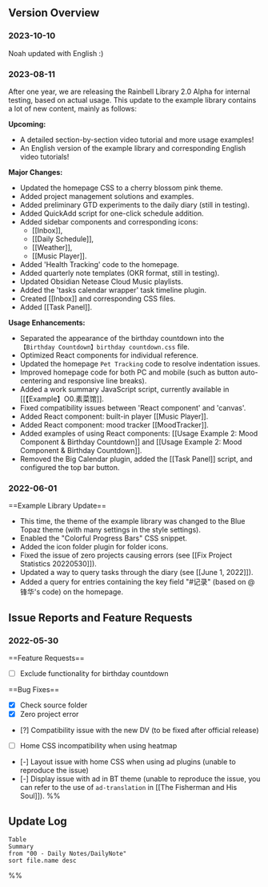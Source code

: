```toc
```
## Version Overview
### 2023-10-10
Noah updated with English :)

### 2023-08-11
After one year, we are releasing the Rainbell Library 2.0 Alpha for internal testing, based on actual usage.
This update to the example library contains a lot of new content, mainly as follows:

**Upcoming:**
- A detailed section-by-section video tutorial and more usage examples!
- An English version of the example library and corresponding English video tutorials!

**Major Changes:**
- Updated the homepage CSS to a cherry blossom pink theme.
- Added project management solutions and examples.
- Added preliminary GTD experiments to the daily diary (still in testing).
- Added QuickAdd script for one-click schedule addition.
- Added sidebar components and corresponding icons:
	- [[Inbox]],
	- [[Daily Schedule]],
	- [[Weather]],
	- [[Music Player]].
- Added 'Health Tracking' code to the homepage.
- Added quarterly note templates (OKR format, still in testing).
- Updated Obsidian Netease Cloud Music playlists.
- Added the 'tasks calendar wrapper' task timeline plugin.
- Created [[Inbox]] and corresponding CSS files.
- Added [[Task Panel]].

**Usage Enhancements:**
- Separated the appearance of the birthday countdown into the `【Birthday Countdown】birthday countdown.css` file.
- Optimized React components for individual reference.
- Updated the homepage `Pet Tracking` code to resolve indentation issues.
- Improved homepage code for both PC and mobile (such as button auto-centering and responsive line breaks).
- Added a work summary JavaScript script, currently available in [[【Example】O0.素菜馆]].
- Fixed compatibility issues between 'React component' and 'canvas'.
- Added React component: built-in player [[Music Player]].
- Added React component: mood tracker [[MoodTracker]].
- Added examples of using React components: [[Usage Example 2: Mood Component & Birthday Countdown]] and [[Usage Example 2: Mood Component & Birthday Countdown]].
- Removed the Big Calendar plugin, added the [[Task Panel]] script, and configured the top bar button.


### 2022-06-01
==Example Library Update==
- This time, the theme of the example library was changed to the Blue Topaz theme (with many settings in the style settings).
- Enabled the "Colorful Progress Bars" CSS snippet.
- Added the icon folder plugin for folder icons.
- Fixed the issue of zero projects causing errors (see [[Fix Project Statistics 20220530]]).
- Updated a way to query tasks through the diary (see [[June 1, 2022]]).
- Added a query for entries containing the key field "\#记录" (based on @锋华's code) on the homepage.


## Issue Reports and Feature Requests
### 2022-05-30
==Feature Requests==
- [ ] Exclude functionality for birthday countdown

==Bug Fixes==
- [x] Check source folder
- [x] Zero project error
- [?] Compatibility issue with the new DV (to be fixed after official release)
- [ ] Home CSS incompatibility when using heatmap
- [-] Layout issue with home CSS when using ad plugins (unable to reproduce the issue)
- [-] Display issue with ad in BT theme (unable to reproduce the issue, you can refer to the use of `ad-translation` in [[The Fisherman and His Soul]]).
%%
## Update Log
```dataview
Table
Summary
from "00 - Daily Notes/DailyNote"
sort file.name desc
```
%%
